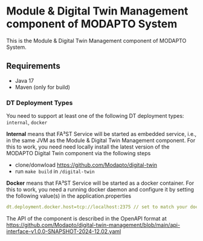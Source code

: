 # Module & Digital Twin Management component of MODAPTO System

This is the Module & Digital Twin Management component of MODAPTO System.

## Requirements
- Java 17
- Maven (only for build)

### DT Deployment Types
You need to support at least one of the following DT deployment types: `internal`, `docker`

**Internal** means that FA³ST Service will be started as embedded service, i.e., in the same JVM as the Module & Digital Twin Management component. For this to work, you need need locally install the latest version of the MODAPTO Digital Twin component via the following steps

- clone/donwload https://github.com/Modapto/digital-twin
- run `make build` in `/digital-twin`

**Docker** means that FA³ST Service will be started as a docker container. For this to work, you need a running docker daemon and configure it by setting the following value(s) in the application.properties

```YAML
dt.deployment.docker.host=tcp://localhost:2375 // set to match your docker daemon
```

The API of the component is described in the OpenAPI format at https://github.com/Modapto/digital-twin-management/blob/main/api-interface-v1.0.0-SNAPSHOT-2024-12.02.yaml
